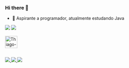 ### Hi there 👋

- 🔭 Aspirante a programador, atualmente estudando Java
<div>
<img heigth="180em" src= "https://github-readme-stats.vercel.app/api?username=Hattsuyia&show_icons=true&theme=cobalt"/>
<img heigth="180em" src= "https://github-readme-stats.vercel.app/api/top-langs/?username=hattsuyia&layout=compact&theme=cobalt"/>
</div>

<div style = "display: inline_block"><br>
  <img align="center" alt ="Thiago-Java" height="40" width="40" src="https://cdn.jsdelivr.net/gh/devicons/devicon/icons/java/java-original.svg" />
</div>

##

<div>

<a href = "mailto: thiagoam@live.com"><img src="https://img.shields.io/badge/Gmail-D14836?style=for-the-badge&logo=gmail&logoColor=white" target = "_blank"/>
<a href ="https://www.linkedin.com/in/thiago-melo-a1189726/" target="_blank"><img src = "https://img.shields.io/badge/LinkedIn-0077B5?style=for-the-badge&logo=linkedin&logoColor=white" target = "_blank">
<a href ="https://www.instagram.com/consultorfinanceiro.tmelo/" target = "_blank"> <img src="https://img.shields.io/badge/Instagram-E4405F?style=for-the-badge&logo=instagram&logoColor=white" target = "_blank"></a>

</div>

